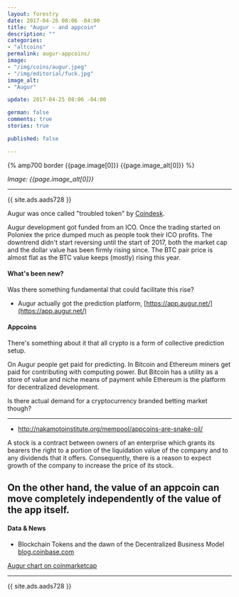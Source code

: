 ```yaml
---
layout: forestry
date: 2017-04-26 08:06 -04:00
title: "Augur - and appcoin"
description: ""
categories:
- "altcoins"
permalink: augur-appcoins/
image:
- "/img/coins/augur.jpeg"
- "/img/editorial/fuck.jpg"
image_alt:
- "Augur"

update: 2017-04-25 08:06 -04:00

german: false
comments: true
stories: true

published: false

---
```


{% amp700 border {{page.image[0]}} {{page.image_alt[0]}} %}

_Image: {{page.image_alt[0]}}_

________________________

{{ site.ads.aads728 }}

Augur was once called "troubled token" by [Coindesk](http://www.coindesk.com/augur-reputation-launch-appcoin-pitfalls/).

Augur development got funded from an ICO. Once the trading started on Poloniex the price dumped much as people took their ICO profits. The downtrend didn't start reversing until the start of 2017, both the market cap and the dollar value has been firmly rising since. The BTC pair price is almost flat as the BTC value keeps (mostly) rising this year.

#### What's been new?

Was there something fundamental that could facilitate this rise?

* Augur actually got the prediction platform, [https://app.augur.net/](https://app.augur.net/)

#### Appcoins

There's something about it that all crypto is a form of collective prediction setup.

On Augur people get paid for predicting. In Bitcoin and Ethereum miners get paid for contributing with computing power. But Bitcoin has a utility as a store of value and niche means of payment while Ethereum is the platform for decentralized development.

Is there actual demand for a cryptocurrency branded betting market though?


---
* http://nakamotoinstitute.org/mempool/appcoins-are-snake-oil/

A stock is a contract between owners of an enterprise which grants its bearers the right to a portion of the liquidation value of the company and to any dividends that it offers. Consequently, there is a reason to expect growth of the company to increase the price of its stock.

**On the other hand, the value of an appcoin can move completely independently of the value of the app itself.**
---


#### Data & News

* Blockchain Tokens and the dawn of the Decentralized Business Model [blog.coinbase.com](https://blog.coinbase.com/app-coins-and-the-dawn-of-the-decentralized-business-model-8b8c951e734f)


[Augur chart on coinmarketcap](https://coinmarketcap.com/assets/augur/)

________________________

{{ site.ads.aads728 }}
